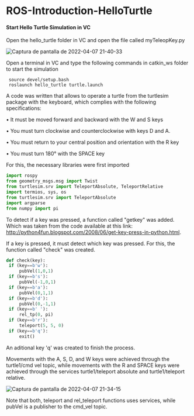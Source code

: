 # ROS-Introduction-HelloTurtle

#### Start Hello Turtle Simulation in VC

Open the hello_turtle folder in VC and open the file called myTeleopKey.py

![Captura de pantalla de 2022-04-07 21-40-33](https://user-images.githubusercontent.com/64180738/162352524-a013dbb8-6875-49f4-92d5-6cf2d7b5cf9a.png)

Open a terminal in VC and type the following commands in catkin_ws folder to start the simulation


     source devel/setup.bash     
     roslaunch hello_turtle turtle.launch

A code was written that allows to operate a turtle from the turtlesim package with the keyboard, which complies with the following specifications:


• It must be moved forward and backward with the W and S keys

• You must turn clockwise and counterclockwise with keys D and A.

• You must return to your central position and orientation with the R key

• You must turn 180° with the SPACE key

For this, the necessary libraries were first imported

```python
import rospy
from geometry_msgs.msg import Twist 
from turtlesim.srv import TeleportAbsolute, TeleportRelative
import termios, sys, os
from turtlesim.srv import TeleportAbsolute 
import argparse
from numpy import pi
```
     
To detect if a key was pressed, a function called "getkey" was added. Which was taken from the code available at this link: http://python4fun.blogspot.com/2008/06/get-key-press-in-python.html.


If a key is pressed, it must detect which key was pressed. For this, the function called "check" was created.
```python     
def check(key): 
 if (key==b'w'):
     pubVel(1,0,1)
 if (key==b's'):
     pubVel(-1,0,1)
 if (key==b'a'):
     pubVel(0,1,1)
 if (key==b'd'):
     pubVel(0,-1,1)
 if (key==b' '):
     rel_tp(0, pi)
 if (key==b'r'):
     teleport(5, 5, 0)
 if (key==b'q'):
     exit()
```
An aditional key 'q' was created to finish the process. 

Movements with the A, S, D, and W keys were achieved through the turtle1/cmd vel topic, while movements with the R and SPACE keys were achieved through the services turtle1/teleport absolute and turtle1/teleport relative.
        
        
![Captura de pantalla de 2022-04-07 21-34-15](https://user-images.githubusercontent.com/64180738/162356140-5f4c0633-ea08-4384-a55b-707f6fe47043.png)

      
Note that both, teleport and rel_teleport functions uses services, while pubVel is a publisher to the cmd_vel topic. 
